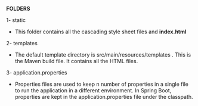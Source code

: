 **FOLDERS**

1- static
   - This folder contains all the cascading style sheet files and **index.html**
   
2- templates
   - The default template directory is src/main/resources/templates . This is the Maven build file. It contains all the HTML files.
   
3- application.properties
   - Properties files are used to keep n number of properties in a single file to run the application in a different environment. In Spring Boot, properties are kept in the application.properties file under the classpath.
